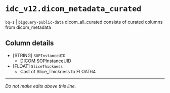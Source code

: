 # `idc_v12.dicom_metadata_curated`
`bq-1` | `bigquery-public-data`
dicom_all_curated consists of curated columns from dicom_metadata

## Column details
* [STRING]    `SOPInstanceUID`
  - DICOM SOPInstanceUID
* [FLOAT]     `SliceThickness`
  - Cast of Slice_Thickness to FLOAT64

-------------------------------------------------------------------------------
*Do not make edits above this line.*
